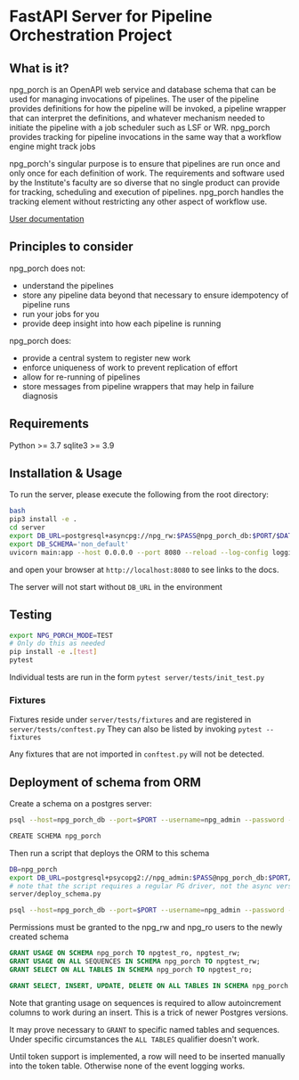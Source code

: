 # FastAPI Server for Pipeline Orchestration Project

## What is it?

npg_porch is an OpenAPI web service and database schema that can be used for managing invocations of pipelines. The user of the pipeline provides definitions for how the pipeline will be invoked, a pipeline wrapper that can interpret the definitions, and whatever mechanism needed to initiate the pipeline with a job scheduler such as LSF or WR. npg_porch provides tracking for pipeline invocations in the same way that a workflow engine might track jobs

npg_porch's singular purpose is to ensure that pipelines are run once and only once for each definition of work. The requirements and software used by the Institute's faculty are so diverse that no single product can provide for tracking, scheduling and execution of pipelines. npg_porch handles the tracking element without restricting any other aspect of workflow use.

[User documentation](./docs/user_guide.md)

## Principles to consider

npg_porch does not:

- understand the pipelines
- store any pipeline data beyond that necessary to ensure idempotency of pipeline runs
- run your jobs for you
- provide deep insight into how each pipeline is running

npg_porch does:

- provide a central system to register new work
- enforce uniqueness of work to prevent replication of effort
- allow for re-running of pipelines
- store messages from pipeline wrappers that may help in failure diagnosis

## Requirements

Python >= 3.7
sqlite3 >= 3.9

## Installation & Usage

To run the server, please execute the following from the root directory:

```bash
bash
pip3 install -e .
cd server
export DB_URL=postgresql+asyncpg://npg_rw:$PASS@npg_porch_db:$PORT/$DATABASE
export DB_SCHEMA='non_default'
uvicorn main:app --host 0.0.0.0 --port 8080 --reload --log-config logging.json
```

and open your browser at `http://localhost:8080` to see links to the docs.

The server will not start without `DB_URL` in the environment

## Testing

```bash
export NPG_PORCH_MODE=TEST
# Only do this as needed
pip install -e .[test]
pytest
```

Individual tests are run in the form `pytest server/tests/init_test.py`

### Fixtures

Fixtures reside under `server/tests/fixtures` and are registered in `server/tests/conftest.py`
They can also be listed by invoking `pytest --fixtures`

Any fixtures that are not imported in `conftest.py` will not be detected.

## Deployment of schema from ORM

Create a schema on a postgres server:

```bash
psql --host=npg_porch_db --port=$PORT --username=npg_admin --password -d postgres

CREATE SCHEMA npg_porch
```

Then run a script that deploys the ORM to this schema

```bash
DB=npg_porch
export DB_URL=postgresql+psycopg2://npg_admin:$PASS@npg_porch_db:$PORT/$DB
# note that the script requires a regular PG driver, not the async version showed above
server/deploy_schema.py

psql --host=npg_porch_db --port=$PORT --username=npg_admin --password -d $DB
```

Permissions must be granted to the npg_rw and npg_ro users to the newly created schema

```sql
GRANT USAGE ON SCHEMA npg_porch TO npgtest_ro, npgtest_rw;
GRANT USAGE ON ALL SEQUENCES IN SCHEMA npg_porch TO npgtest_rw;
GRANT SELECT ON ALL TABLES IN SCHEMA npg_porch TO npgtest_ro;

GRANT SELECT, INSERT, UPDATE, DELETE ON ALL TABLES IN SCHEMA npg_porch TO npgtest_rw;
```

Note that granting usage on sequences is required to allow autoincrement columns to work during an insert. This is a trick of newer Postgres versions.

It may prove necessary to `GRANT` to specific named tables and sequences. Under specific circumstances the `ALL TABLES` qualifier doesn't work.

Until token support is implemented, a row will need to be inserted manually into the token table. Otherwise none of the event logging works.
